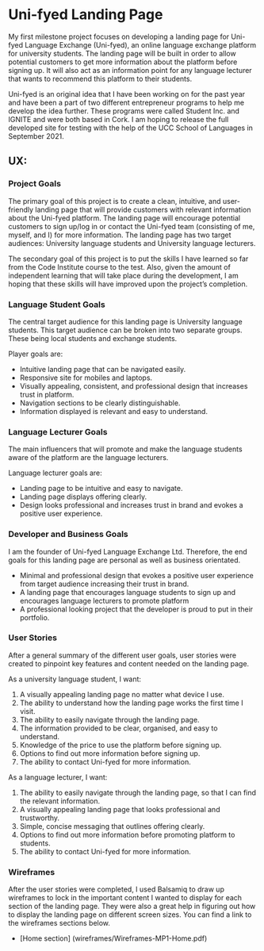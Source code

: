 # Uni-fyed Landing Page
My first milestone project focuses on developing a landing page for Uni-fyed Language Exchange (Uni-fyed), an online
language exchange platform for university students. The landing page will be built in order to allow potential 
customers to get more information about the platform before signing up. It will also act as an information point 
for any language lecturer that wants to recommend this platform to their students. 

Uni-fyed is an original idea that I have been working on for the past year and have been a part of two different
entrepreneur programs to help me develop the idea further. These programs were called Student Inc. and IGNITE and
were both based in Cork. I am hoping to release the full developed site for testing with the help of the UCC 
School of Languages in September 2021.


## UX: 
### Project Goals
The primary goal of this project is to create a clean, intuitive, and user-friendly landing page that will provide 
customers with relevant information about the Uni-fyed platform. The landing page will encourage potential 
customers to sign up/log in or contact the Uni-fyed team (consisting of me, myself, and I) for more information. 
The landing page has two target audiences: University language students and University language lecturers. 

The secondary goal of this project is to put the skills I have learned so far from the Code Institute course to 
the test. Also, given the amount of independent learning that will take place during the development, I am hoping 
that these skills will have improved upon the project’s completion. 
 

### Language Student Goals
The central target audience for this landing page is University language students. This target audience can be 
broken into two separate groups. These being local students and exchange students. 

Player goals are:
* Intuitive landing page that can be navigated easily.
* Responsive site for mobiles and laptops.  
* Visually appealing, consistent, and professional design that increases trust in platform.
* Navigation sections to be clearly distinguishable.
* Information displayed is relevant and easy to understand.

### Language Lecturer Goals 
The main influencers that will promote and make the language students aware of the platform 
are the language lecturers. 

Language lecturer goals are: 
* Landing page to be intuitive and easy to navigate. 
* Landing page displays offering clearly.
* Design looks professional and increases trust in brand and evokes a positive user experience. 
 


### Developer and Business Goals 
I am the founder of Uni-fyed Language Exchange Ltd. Therefore, the end goals for this landing page 
are personal as well as business orientated.

* Minimal and professional design that evokes a positive user experience from target 
audience increasing their trust in brand.
* A landing page that encourages language students to sign up and encourages language 
lecturers to promote platform
* A professional looking project that the developer is proud to put in their portfolio. 

### User Stories 
After a general summary of the different user goals, user stories were created to pinpoint key 
features and content needed on the landing page. 

As a university language student, I want: 
1. A visually appealing landing page no matter what device I use.
2. The ability to understand how the landing page works the first time I visit. 
3. The ability to easily navigate through the landing page.
4. The information provided to be clear, organised, and easy to understand.
5. Knowledge of the price to use the platform before signing up.
6. Options to find out more information before signing up.
7. The ability to contact Uni-fyed for more information. 

As a language lecturer, I want: 
1. The ability to easily navigate through the landing page, so that I can find the relevant information.
2. A visually appealing landing page that looks professional and trustworthy.
3. Simple, concise messaging that outlines offering clearly. 
5. Options to find out more information before promoting platform to students.
6. The ability to contact Uni-fyed for more information.

### Wireframes 
After the user stories were completed, I used Balsamiq to draw up wireframes to lock in the important 
content I wanted to display for each section of the landing page. They were also a great help in figuring 
out how to display the landing page on different screen sizes. You can find a link to the wireframes sections below.
* [Home section] (wireframes/Wireframes-MP1-Home.pdf) 


